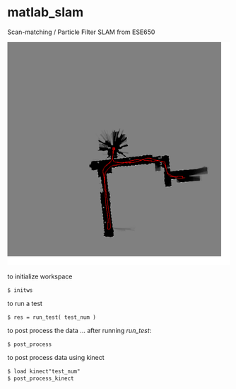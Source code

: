 matlab_slam
===========

Scan-matching / Particle Filter SLAM from ESE650 

![scan_matching_success](figures/test20_new.png)


to initialize workspace
```
$ initws 
```
to run a test
```
$ res = run_test( test_num )
```
to post process the data ... after running *run_test*:
```
$ post_process
```
to post process data using kinect 
```
$ load kinect"test_num"
$ post_process_kinect
```
